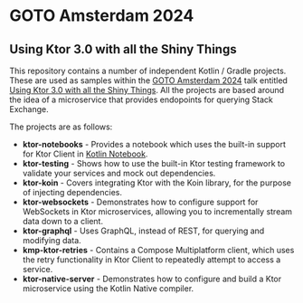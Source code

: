 # GOTO Amsterdam 2024

## Using Ktor 3.0 with all the Shiny Things


This repository contains a number of independent Kotlin / Gradle projects. These are used as samples within the [GOTO Amsterdam 2024](https://gotoams.nl/2024) talk entitled [Using Ktor 3.0 with all the Shiny Things](https://gotoams.nl/2024/sessions/3231/using-ktor-3-0-with-all-the-shiny-things). All the projects are based around the idea of a microservice that provides endopoints for querying Stack Exchange.

The projects are as follows:

* **ktor-notebooks** - Provides a notebook which uses the built-in support for Ktor Client in [Kotlin Notebook](https://blog.jetbrains.com/kotlin/2023/07/introducing-kotlin-notebook/).
* **ktor-testing** - Shows how to use the built-in Ktor testing framework to validate your services and mock out dependencies.
* **ktor-koin** - Covers integrating Ktor with the Koin library, for the purpose of injecting dependencies.
* **ktor-websockets** - Demonstrates how to configure support for WebSockets in Ktor microservices, allowing you to incrementally stream data down to a client.
* **ktor-graphql** - Uses GraphQL, instead of REST, for querying and modifying data.
* **kmp-ktor-retries** - Contains a Compose Multiplatform client, which uses the retry functionality in Ktor Client to repeatedly attempt to access a service.
* **ktor-native-server** - Demonstrates how to configure and build a Ktor microservice using the Kotlin Native compiler.
